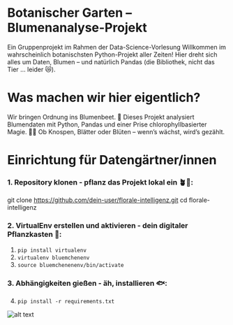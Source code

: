 # Botanischer Garten – Blumenanalyse-Projekt

Ein Gruppenprojekt im Rahmen der Data-Science-Vorlesung
Willkommen im wahrscheinlich botanischsten Python-Projekt aller Zeiten!
Hier dreht sich alles um Daten, Blumen – und natürlich Pandas (die Bibliothek, nicht das Tier … leider 😿).


# Was machen wir hier eigentlich?
Wir bringen Ordnung ins Blumenbeet. 👀
Dieses Projekt analysiert Blumendaten mit Python, Pandas und einer Prise chlorophyllbasierter Magie. 🐍🐼
Ob Knospen, Blätter oder Blüten – wenn’s wächst, wird’s gezählt.


# Einrichtung für Datengärtner/innen

### 1. Repository klonen - pflanz das Projekt lokal ein 🪴🐝:

git clone https://github.com/dein-user/florale-intelligenz.git
cd florale-intelligenz


### 2. VirtualEnv erstellen und aktivieren - dein digitaler Pflanzkasten 🌼:

1. `pip install virtualenv`
2. `virtualenv bluemchenenv`
3. `source bluemchenenenv/bin/activate`




### 3. Abhängigkeiten gießen - äh, installieren 🐟:

4. `pip install -r requirements.txt`



![alt text](Schreibtisch/pandas.jpg)


